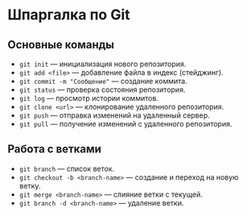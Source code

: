 # Шпаргалка по Git

## Основные команды

- `git init` — инициализация нового репозитория.
- `git add <file>` — добавление файла в индекс (стейджинг).
- `git commit -m "Сообщение"` — создание коммита.
- `git status` — проверка состояния репозитория.
- `git log` — просмотр истории коммитов.
- `git clone <url>` — клонирование удаленного репозитория.
- `git push` — отправка изменений на удаленный сервер.
- `git pull` — получение изменений с удаленного репозитория.

## Работа с ветками

- `git branch` — список веток.
- `git checkout -b <branch-name>` — создание и переход на новую ветку.
- `git merge <branch-name>` — слияние ветки с текущей.
- `git branch -d <branch-name>` — удаление ветки.
